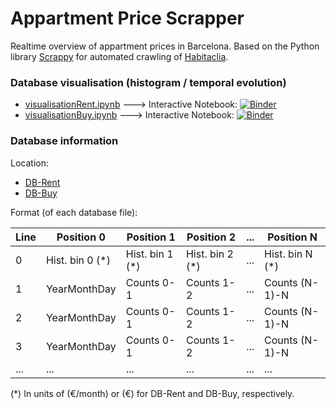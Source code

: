 # Appartment Price Scrapper

Realtime overview of appartment prices in Barcelona. Based on the Python library [Scrappy](https://scrapy.org/) for automated crawling of [Habitaclia](https://www.habitaclia.com/). 
### Database visualisation (histogram / temporal evolution) 
* [visualisationRent.ipynb](visualisationRent.ipynb) ---> Interactive Notebook: [![Binder](https://mybinder.org/badge_logo.svg)](https://mybinder.org/v2/gh/dspsandbox/appartmentPriceScrapper/master?filepath=visualisationRent.ipynb)
* [visualisationBuy.ipynb](visualisationBuy.ipynb) ---> Interactive Notebook: [![Binder](https://mybinder.org/badge_logo.svg)](https://mybinder.org/v2/gh/dspsandbox/appartmentPriceScrapper/master?filepath=visualisationBuy.ipynb)

### Database information
Location:
* [DB-Rent](DB-Rent)
* [DB-Buy](DB-Buy)

Format (of each database file):

| Line        | Position 0          | Position 1   |   Position 2   | ...|   Position N   |
| --- | --- | --- | --- | --- | --- |
| 0  |  Hist. bin 0 (\*) |  Hist. bin 1 (\*)|  Hist. bin 2 (\*)|  ... |  Hist. bin N (\*)|
| 1 | YearMonthDay | Counts 0-1 | Counts 1-2 | ... |  Counts (N-1)-N|
| 2 | YearMonthDay | Counts 0-1 | Counts 1-2 | ... |  Counts (N-1)-N|
| 3 | YearMonthDay | Counts 0-1 | Counts 1-2 | ... |  Counts (N-1)-N|
| ... | ... | ... | ... | ... | ... |

(\*)
In units of (€/month) or (€) for DB-Rent and DB-Buy, respectively.
